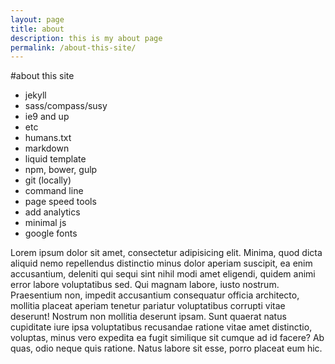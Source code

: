 ```yaml
---
layout: page
title: about
description: this is my about page
permalink: /about-this-site/
---
```


#about this site

- jekyll
- sass/compass/susy
- ie9 and up
- etc
- humans.txt
- markdown
- liquid template
- npm, bower, gulp
- git (locally)
- command line
- page speed tools
- add analytics
- minimal js
- google fonts

Lorem ipsum dolor sit amet, consectetur adipisicing elit. Minima, quod dicta aliquid nemo repellendus distinctio minus dolor aperiam suscipit, ea enim accusantium, deleniti qui sequi sint nihil modi amet eligendi, quidem animi error labore voluptatibus sed. Qui magnam labore, iusto nostrum. Praesentium non, impedit accusantium consequatur officia architecto, mollitia placeat aperiam tenetur pariatur voluptatibus corrupti vitae deserunt! Nostrum non mollitia deserunt ipsam. Sunt quaerat natus cupiditate iure ipsa voluptatibus recusandae ratione vitae amet distinctio, voluptas, minus vero expedita ea fugit similique sit cumque ad id facere? Ab quas, odio neque quis ratione. Natus labore sit esse, porro placeat eum hic.